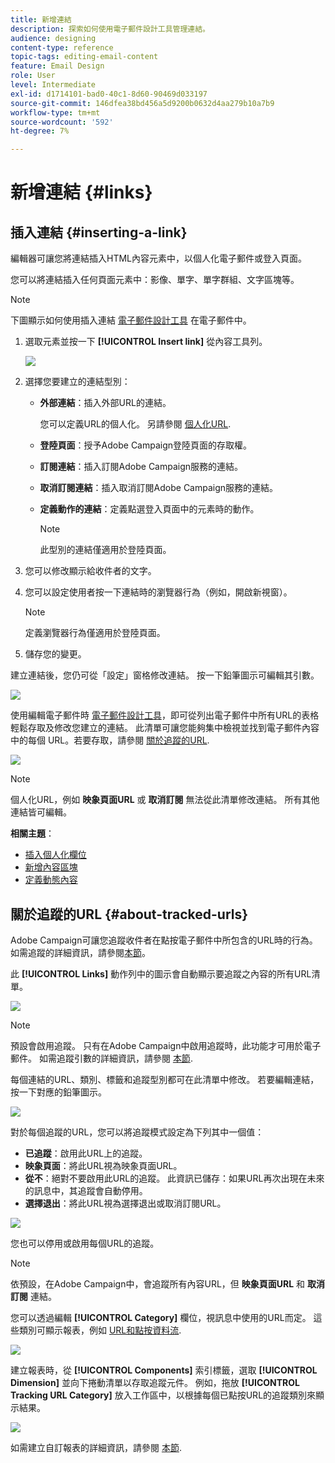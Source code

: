```yaml
---
title: 新增連結
description: 探索如何使用電子郵件設計工具管理連結。
audience: designing
content-type: reference
topic-tags: editing-email-content
feature: Email Design
role: User
level: Intermediate
exl-id: d1714101-bad0-40c1-8d60-90469d033197
source-git-commit: 146dfea38bd456a5d9200b0632d4aa279b10a7b9
workflow-type: tm+mt
source-wordcount: '592'
ht-degree: 7%

---
```


# 新增連結 {#links}

## 插入連結 {#inserting-a-link}

編輯器可讓您將連結插入HTML內容元素中，以個人化電子郵件或登入頁面。

您可以將連結插入任何頁面元素中：影像、單字、單字群組、文字區塊等。

>[!NOTE]
>
>下圖顯示如何使用插入連結 [電子郵件設計工具](../../designing/using/designing-content-in-adobe-campaign.md) 在電子郵件中。

1. 選取元素並按一下 **[!UICONTROL Insert link]** 從內容工具列。

   ![](assets/des_insert_link.png)

1. 選擇您要建立的連結型別：

   * **外部連結**：插入外部URL的連結。

      您可以定義URL的個人化。 另請參閱 [個人化URL](personalization.md#personalizing-urls).

   * **登陸頁面**：授予Adobe Campaign登陸頁面的存取權。
   * **訂閱連結**：插入訂閱Adobe Campaign服務的連結。
   * **取消訂閱連結**：插入取消訂閱Adobe Campaign服務的連結。
   * **定義動作的連結**：定義點選登入頁面中的元素時的動作。

      >[!NOTE]
      >
      >此型別的連結僅適用於登陸頁面。

1. 您可以修改顯示給收件者的文字。
1. 您可以設定使用者按一下連結時的瀏覽器行為（例如，開啟新視窗）。

   >[!NOTE]
   >
   >定義瀏覽器行為僅適用於登陸頁面。

1. 儲存您的變更。

建立連結後，您仍可從「設定」窗格修改連結。 按一下鉛筆圖示可編輯其引數。

![](assets/des_link_edit.png)

使用編輯電子郵件時 [電子郵件設計工具](../../designing/using/designing-content-in-adobe-campaign.md)，即可從列出電子郵件中所有URL的表格輕鬆存取及修改您建立的連結。 此清單可讓您能夠集中檢視並找到電子郵件內容中的每個 URL。若要存取，請參閱 [關於追蹤的URL](#about-tracked-urls).

![](assets/des_link_list.png)

>[!NOTE]
>
>個人化URL，例如 **映象頁面URL** 或 **取消訂閱** 無法從此清單修改連結。 所有其他連結皆可編輯。

**相關主題**：

* [插入個人化欄位](../../designing/using/personalization.md#inserting-a-personalization-field)
* [新增內容區塊](../../designing/using/personalization.md#adding-a-content-block)
* [定義動態內容](../../designing/using/personalization.md#defining-dynamic-content-in-an-email)

## 關於追蹤的URL {#about-tracked-urls}

Adobe Campaign可讓您追蹤收件者在點按電子郵件中所包含的URL時的行為。 如需追蹤的詳細資訊，請參閱[本節](../../sending/using/tracking-messages.md#about-tracking)。

此 **[!UICONTROL Links]** 動作列中的圖示會自動顯示要追蹤之內容的所有URL清單。

![](assets/des_links.png)

>[!NOTE]
>
>預設會啟用追蹤。 只有在Adobe Campaign中啟用追蹤時，此功能才可用於電子郵件。 如需追蹤引數的詳細資訊，請參閱 [本節](../../administration/using/configuring-email-channel.md#tracking-parameters).

每個連結的URL、類別、標籤和追蹤型別都可在此清單中修改。 若要編輯連結，按一下對應的鉛筆圖示。

![](assets/des_links_tracking.png)

對於每個追蹤的URL，您可以將追蹤模式設定為下列其中一個值：

* **已追蹤**：啟用此URL上的追蹤。
* **映象頁面**：將此URL視為映象頁面URL。
* **從不**：絕對不要啟用此URL的追蹤。 此資訊已儲存：如果URL再次出現在未來的訊息中，其追蹤會自動停用。
* **選擇退出**：將此URL視為選擇退出或取消訂閱URL。

![](assets/des_link_tracking_type.png)

您也可以停用或啟用每個URL的追蹤。

>[!NOTE]
>
>依預設，在Adobe Campaign中，會追蹤所有內容URL，但 **映象頁面URL** 和 **取消訂閱** 連結。

您可以透過編輯 **[!UICONTROL Category]** 欄位，視訊息中使用的URL而定。 這些類別可顯示報表，例如 [URL和點按資料流](../../reporting/using/urls-and-click-streams.md).

![](assets/des_link_tracking_category.png)

建立報表時，從 **[!UICONTROL Components]** 索引標籤，選取 **[!UICONTROL Dimension]** 並向下捲動清單以存取追蹤元件。 例如，拖放 **[!UICONTROL Tracking URL Category]** 放入工作區中，以根據每個已點按URL的追蹤類別來顯示結果。

![](assets/des_link_tracking_report.png)

如需建立自訂報表的詳細資訊，請參閱 [本節](../../reporting/using/about-dynamic-reports.md).
